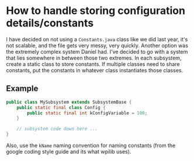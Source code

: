 # How to handle storing configuration details/constants

I have decided on not using a `Constants.java` class like we did last year, it's not scalable, and the file
gets very messy, very quickly. Another option was the extremely complex system Daniel had. I've decided to go with
a system that lies somewhere in between those two extremes. In each subsystem, create a static class to store constants.
If multiple classes need to share constants, put the constants in whatever class instantiates those classes.

## Example

```java
public class MySubsystem extends SubsystemBase {
    public static final class Config {
        public static final int kConfigVariable = 100;
    }

    // subsystem code down here ...
}
```

Also, use the `kName` naming convention for naming constants (from the google coding style guide and its what wpilib uses).